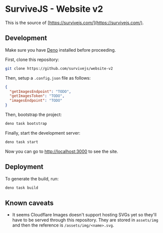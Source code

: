 # SurviveJS - Website v2

This is the source of [https://survivejs.com/](https://survivejs.com/).

## Development

Make sure you have [Deno](https://deno.land) installed before proceeding.

First, clone this repository:

```bash
git clone https://github.com/survivejs/website-v2
```

Then, setup a `.config.json` file as follows:

```json
{
  "getImagesEndpoint": "TODO",
  "getImagesToken": "TODO",
  "imagesEndpoint": "TODO"
}
```

Then, bootstrap the project:

```bash
deno task bootstrap
```

Finally, start the development server:

```bash
deno task start
```

Now you can go to [http://localhost:3000](http://localhost:3000) to see the site.

## Deployment

To generate the build, run:

```bash
deno task build
```

## Known caveats

* It seems Cloudflare Images doesn't support hosting SVGs yet so they'll have to be served through this repository. They are stored in `assets/img` and then the reference is `/assets/img/<name>.svg`.
